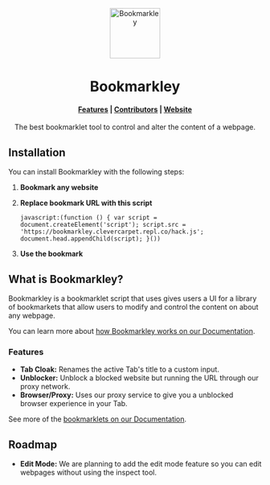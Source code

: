 <p align="center">
  <a href="https://bookmarkley.netlify.app/">
    <img alt="Bookmarkley" src="https://github.com/CleverCarpet/Bookmarkley/blob/main/icon864.png?raw=true" width="100" />
  </a>
</p>
<h1 align="center">
  Bookmarkley
</h1>

<h4 align="center">
  <a href="https://bookmarkley.netlify.app/#features">Features</a> |
  <a href="https://bookmarkley.netlify.app/contributors">Contributors</a> |
  <a href="https://bookmarkley.netlify.app/">Website</a>
</h4>

<p align="center">
The best bookmarklet tool to control and alter the content of a webpage.
</p>

## Installation

You can install Bookmarkley with the following steps:

1. **Bookmark any website**

2. **Replace bookmark URL with this script**

    ```
    javascript:(function () { var script = document.createElement('script'); script.src = 'https://bookmarkley.clevercarpet.repl.co/hack.js'; document.head.appendChild(script); }())
    ```

3. **Use the bookmark**

## What is Bookmarkley?

Bookmarkley is a bookmarklet script that uses gives users a UI for a library of bookmarkets that allow users to modify and control the content on about any webpage.

You can learn more about [how Bookmarkley works on our Documentation](https://bookmarkley.netlify.app/#how-it-works).

### Features

- **Tab Cloak:** Renames the active Tab's title to a custom input.
- **Unblocker:** Unblock a blocked website but running the URL through our proxy network.
- **Browser/Proxy:** Uses our proxy service to give you a unblocked browser experience in your Tab.

See more of the [bookmarklets on our Documentation](https://bookmarkley.netlify.app/documentation).

## Roadmap

- **Edit Mode:** We are planning to add the edit mode feature so you can edit webpages without using the inspect tool.
